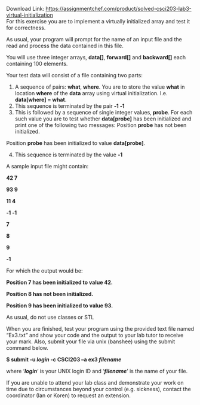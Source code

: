 Download Link: https://assignmentchef.com/product/solved-csci203-lab3-virtual-initialization
<br>
For this exercise you are to implement a virtually initialized array and test it for correctness.

As usual, your program will prompt for the name of an input file and the read and process the data contained in this file.

You will use three integer arrays, <strong>data[]</strong>, <strong>forward[]</strong> and <strong>backward[]</strong> each containing 100 elements.

Your test data will consist of a file containing two parts:

<ol>

 <li>A sequence of pairs: <strong>what</strong>,<strong> where</strong>. You are to store the value <strong>what</strong> in location <strong>where</strong> of the <strong>data</strong> array using virtual initialization. I.e. <strong>data[where] = what</strong>.</li>

 <li>This sequence is terminated by the pair <strong>‐1 ‐1</strong></li>

 <li>This is followed by a sequence of single integer values, <strong>probe</strong>. For each such value you are to test whether <strong>data[probe]</strong> has been initialized and print one of the following two messages: Position <strong>probe</strong> has not been initialized.</li>

</ol>

Position <strong>probe</strong> has been initialized to value <strong>data[probe]</strong>.

<ol start="4">

 <li>This sequence is terminated by the value <strong>‐1</strong></li>

</ol>

A sample input file might contain:




<strong>42 7 </strong>

<strong>93 9 </strong>

<strong>11 4 </strong>

<strong>‐1 ‐1 </strong>

<strong>7 </strong>

<strong>8 </strong>

<strong>9 </strong>

<strong>‐1 </strong>

<strong> </strong>

For which the output would be:




<strong>Position 7 has been initialized to value 42. </strong>

<strong>Position 8 has not been initialized. </strong>

<strong>Position 9 has been initialized to value 93. </strong>

As usual, do not use classes or STL

When you are finished, test your program using the provided text file named “Ex3.txt” and show your code and the output to your lab tutor to receive your mark. Also, submit your file via unix (banshee) using the submit command below.

<strong>$ submit -u <em>login </em>-c CSCI203 –a ex3 <em>filename </em></strong>

where ‘<strong><em>login</em></strong>‘ is your UNIX login ID and ‘<strong><em>filename</em></strong>’ is the name of your file.

If you are unable to attend your lab class and demonstrate your work on time due to circumstances beyond your control (e.g. sickness), contact the coordinator (Ian or Koren) to request an extension.


